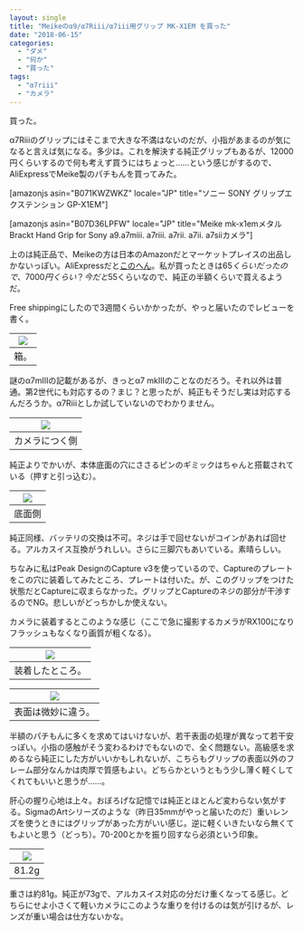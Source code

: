 ```yaml
---
layout: single
title: "Meikeのα9/α7Riii/α7iii用グリップ MK-X1EM を買った"
date: "2018-06-15"
categories: 
  - "ダメ"
  - "何か"
  - "買った"
tags: 
  - "α7riii"
  - "カメラ"
---
```


買った。

α7Riiiのグリップにはそこまで大きな不満はないのだが、小指があまるのが気になると言えば気になる。多少は。これを解決する純正グリップもあるが、12000円くらいするので何も考えず買うにはちょっと……という感じがするので、AliExpressでMeike製のパチもんを買ってみた。

\[amazonjs asin="B071KWZWKZ" locale="JP" title="ソニー SONY グリップエクステンション GP-X1EM"\]

\[amazonjs asin="B07D36LPFW" locale="JP" title="Meike mk-x1emメタルBrackt Hand Grip for Sony a9.a7miii. a7riii. a7rii. a7ii. a7siiカメラ"\]

上のは純正品で、Meikeの方は日本のAmazonだとマーケットプレイスの出品しかないっぽい。AliExpressだと[このへん](https://www.aliexpress.com/item/Mcoplus-Meike-MK-X1EM-New-Vertical-Shoot-Camera-L-type-metal-Bracket-Hand-Grip-Holder-for/32877205023.html?spm=2114.search0104.3.92.40db56b3upnEk8&ws_ab_test=searchweb0_0,searchweb201602_3_10152_10151_10065_10344_5723115_10068_5722815_10342_10343_10340_5722915_10341_5722615_10696_10084_10083_10618_10307_5722715_10059_100031_10103_10624_10623_10622_5722515_10621_10620,searchweb201603_2,ppcSwitch_4&algo_expid=0e51e2ae-9d58-46ca-b42b-ca7921e2136b-13&algo_pvid=0e51e2ae-9d58-46ca-b42b-ca7921e2136b&priceBeautifyAB=0)。私が買ったときは$65くらいだったので、7000円くらい？今だと$55くらいなので、純正の半額くらいで買えるようだ。

Free shippingにしたので3週間くらいかかったが、やっと届いたのでレビューを書く。

| ![](https://blog.naotaco.com/assets/images/posts/2018/06/DSC03399-400x267.jpg) |
|:--:|
|  箱。 |

謎のα7mIIIの記載があるが、きっとα7 mkIIIのことなのだろう。それ以外は普通。第2世代にも対応するの？まじ？と思ったが、純正もそうだし実は対応するんだろうか。α7Riiiとしか試していないのでわかりません。

| ![](https://blog.naotaco.com/assets/images/posts/2018/06/DSC03404-400x267.jpg) |
|:--:|
|  カメラにつく側 |

純正よりでかいが、本体底面の穴にささるピンのギミックはちゃんと搭載されている（押すと引っ込む）。

| ![](https://blog.naotaco.com/assets/images/posts/2018/06/DSC03407-400x267.jpg) |
|:--:|
|  底面側 |

純正同様、バッテリの交換は不可。ネジは手で回せないがコインがあれば回せる。アルカスイス互換がうれしい。さらに三脚穴もあいている。素晴らしい。

ちなみに私はPeak DesignのCapture v3を使っているので、Captureのプレートをこの穴に装着してみたところ、プレートは付いた。が、このグリップをつけた状態だとCaptureに収まらなかった。グリップとCaptureのネジの部分が干渉するのでNG。悲しいがどっちかしか使えない。

カメラに装着するとこのような感じ（ここで急に撮影するカメラがRX100になりフラッシュもなくなり画質が粗くなる）。

| ![](https://blog.naotaco.com/assets/images/posts/2018/06/DSC07774-400x267.jpg) |
|:--:|
|  装着したところ。 |

| ![](https://blog.naotaco.com/assets/images/posts/2018/06/DSC07777-400x267.jpg) |
|:--:|
|  表面は微妙に違う。 |

半額のパチもんに多くを求めてはいけないが、若干表面の処理が異なって若干安っぽい。小指の感触がそう変わるわけでもないので、全く問題ない。高級感を求めるなら純正にした方がいいかもしれないが、こちらもグリップの表面以外のフレーム部分なんかは肉厚で質感もよい。どちらかというともう少し薄く軽くしてくれてもいいと思うが……。

肝心の握り心地は上々。おぼろげな記憶では純正とほとんど変わらない気がする。SigmaのArtシリーズのような（昨日35mmがやっと届いたのだ）重いレンズを使うときにはグリップがあった方がいい感じ。逆に軽くいきたいなら無くてもよいと思う（どっち）。70-200とかを振り回すなら必須という印象。

| ![](https://blog.naotaco.com/assets/images/posts/2018/06/DSC03408-400x267.jpg) |
|:--:|
|  81.2g |

重さは約81g。純正が73gで、アルカスイス対応の分だけ重くなってる感じ。どちらにせよ小さくて軽いカメラにこのような重りを付けるのは気が引けるが、レンズが重い場合は仕方ないかな。
